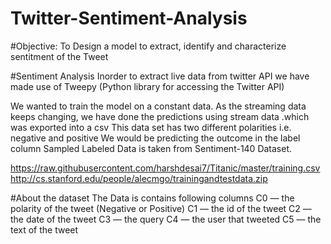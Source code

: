# Twitter-Sentiment-Analysis

#Objective: 
To Design a model to extract, identify and characterize sentitment of the Tweet

#Sentiment Analysis
Inorder to extract live data from twitter API we have made use of Tweepy (Python library for accessing the Twitter API)

We wanted to train the model on a constant data. As the streaming data keeps changing, we have done the predictions using stream data 
.which was exported into a csv
This data set has two different polarities i.e. negative and positive
We would be predicting the outcome in the label column
Sampled Labeled Data is taken from Sentiment-140 Dataset.

https://raw.githubusercontent.com/harshdesai7/Titanic/master/training.csv
http://cs.stanford.edu/people/alecmgo/trainingandtestdata.zip

#About the dataset
The Data is contains following columns
C0 — the polarity of the tweet (Negative or Positive)
C1 — the id of the tweet
C2 — the date of the tweet
C3 — the query
C4 — the user that tweeted
C5 — the text of the tweet



